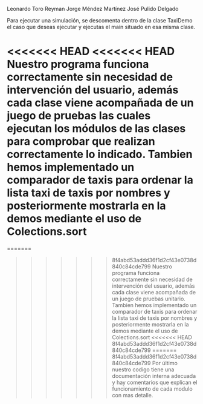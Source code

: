 Leonardo Toro Reyman
Jorge Méndez Martínez
José Pulido Delgado

Para ejecutar una simulación, se descomenta dentro de la clase TaxiDemo el caso que deseas ejecutar y ejecutas el main situado en esa misma clase.

<<<<<<< HEAD
<<<<<<< HEAD
Nuestro programa funciona correctamente sin necesidad de intervención del usuario, además cada clase viene acompañada de un juego de pruebas las 
cuales ejecutan los módulos de las clases para comprobar que realizan correctamente lo indicado.
Tambien hemos implementado un comparador de taxis para ordenar la lista taxi de taxis por nombres y posteriormente mostrarla en la demos mediante el 
uso de Colections.sort
=======
=======
>>>>>>> 8f4abd53addd36f1d2cf43e0738d840c84cde799
Nuestro programa funciona correctamente sin necesidad de intervención del usuario, además cada clase viene acompañada de un juego de pruebas unitario.
Tambien hemos implementado un comparador de taxis para ordenar la lista taxi de taxis por nombres y posteriormente mostrarla en la demos mediante el uso de Colections.sort
<<<<<<< HEAD
>>>>>>> 8f4abd53addd36f1d2cf43e0738d840c84cde799
=======
>>>>>>> 8f4abd53addd36f1d2cf43e0738d840c84cde799
Por último nuestro codigo tiene una documentación interna adecuada y hay comentarios que explican el funcionamiento de cada modulo con mas detalle.